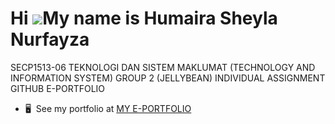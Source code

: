 Hi ![](https://user-images.githubusercontent.com/18350557/176309783-0785949b-9127-417c-8b55-ab5a4333674e.gif)My name is Humaira Sheyla Nurfayza
===============================================================================================================================================

SECP1513-06 TEKNOLOGI DAN SISTEM MAKLUMAT (TECHNOLOGY AND INFORMATION SYSTEM) GROUP 2 (JELLYBEAN) INDIVIDUAL ASSIGNMENT GITHUB E-PORTFOLIO

* 🖥️  See my portfolio at [MY E-PORTFOLIO](https://sheylafyz.github.io/)
